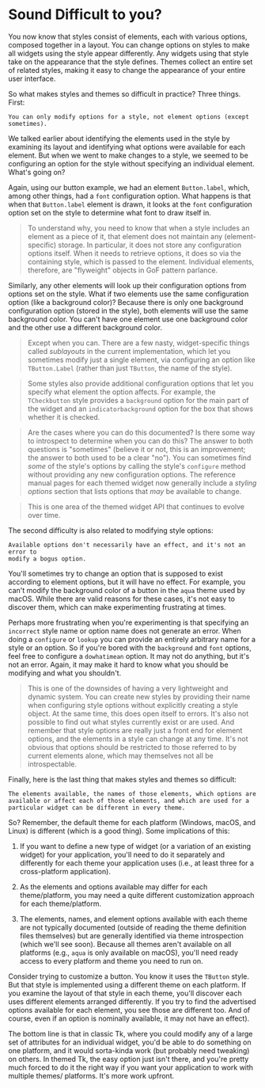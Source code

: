 # Sound Difficult to you?

You now know that styles consist of elements, each with various options,
composed together in a layout. You can change options on styles to make all
widgets using the style appear differently. Any widgets using that style take on
the appearance that the style defines. Themes collect an entire set of related
styles, making it easy to change the appearance of your entire user interface.

So what makes styles and themes so difficult in practice? Three things. First:

    You can only modify options for a style, not element options (except sometimes).

We talked earlier about identifying the elements used in the style by examining
its layout and identifying what options were available for each element. But
when we went to make changes to a style, we seemed to be configuring an option
for the style without specifying an individual element. What's going on?

Again, using our button example, we had an element `Button.label`, which, among
other things, had a `font` configuration option. What happens is that when that
`Button.label` element is drawn, it looks at the `font` configuration option set
on the style to determine what font to draw itself in.

> To understand why, you need to know that when a style includes an element as
a piece of it, that element does not maintain any (element-specific) storage. In
particular, it does not store any configuration options itself. When it needs to
retrieve options, it does so via the containing style, which is passed to the
element. Individual elements, therefore, are "flyweight" objects in GoF pattern
parlance.

Similarly, any other elements will look up their configuration options from
options set on the style. What if two elements use the same configuration option
(like a background color)? Because there is only one background configuration
option (stored in the style), both elements will use the same background color.
You can't have one element use one background color and the other use a
different background color.

> Except when you can. There are a few nasty, widget-specific things called
*sublayouts* in the current implementation, which let you sometimes modify just
a single element, via configuring an option like `TButton.Label` (rather than
just `TButton`, the name of the style).

> Some styles also provide additional configuration options that let you specify
what element the option affects. For example, the `TCheckbutton` style provides
a `background` option for the main part of the widget and an
`indicatorbackground` option for the box that shows whether it is checked.

> Are the cases where you can do this documented? Is there some way to
introspect to determine when you can do this? The answer to both questions is
"sometimes" (believe it or not, this is an improvement; the answer to both used
to be a clear "no"). You can sometimes find *some* of the style's options by
calling the style's `configure` method without providing any new configuration
options. The reference manual pages for each themed widget now generally include
a *styling options* section that lists options that *may* be available to
change.

> This is one area of the themed widget API that continues to evolve over time.

The second difficulty is also related to modifying style options:

    Available options don't necessarily have an effect, and it's not an error to
    modify a bogus option.

You'll sometimes try to change an option that is supposed to exist according to
element options, but it will have no effect. For example, you can't modify the
background color of a button in the `aqua` theme used by macOS. While there are
valid reasons for these cases, it's not easy to discover them, which can make
experimenting frustrating at times.

Perhaps more frustrating when you're experimenting is that specifying an
`incorrect` style name or option name does not generate an error. When doing a
`configure` or `lookup` you can provide an entirely arbitrary name for a style
or an option. So if you're bored with the `background` and `font` options, feel
free to configure a `dowhatimean` option. It may not do anything, but it's not
an error. Again, it may make it hard to know what you should be modifying and
what you shouldn't.

> This is one of the downsides of having a very lightweight and dynamic system.
You can create new styles by providing their name when configuring style options
without explicitly creating a style object. At the same time, this does open
itself to errors. It's also not possible to find out what styles currently exist
or are used. And remember that style options are really just a front end for
element options, and the elements in a style can change at any time. It's not
obvious that options should be restricted to those referred to by current
elements alone, which may themselves not all be introspectable.

Finally, here is the last thing that makes styles and themes so difficult:

    The elements available, the names of those elements, which options are
    available or affect each of those elements, and which are used for a
    particular widget can be different in every theme.

So? Remember, the default theme for each platform (Windows, macOS, and Linux) is
different (which is a good thing). Some implications of this:

1. If you want to define a new type of widget (or a variation of an existing
widget) for your application, you'll need to do it separately and differently
for each theme your application uses (i.e., at least three for a cross-platform
application).

2. As the elements and options available may differ for each theme/platform, you
may need a quite different customization approach for each theme/platform.

3. The elements, names, and element options available with each theme are not
typically documented (outside of reading the theme definition files themselves)
but are generally identified via theme introspection (which we'll see soon).
Because all themes aren't available on all platforms (e.g., `aqua` is only
available on macOS), you'll need ready access to every platform and theme you
need to run on.

Consider trying to customize a button. You know it uses the `TButton` style. But
that style is implemented using a different theme on each platform. If you
examine the layout of that style in each theme, you'll discover each uses
different elements arranged differently. If you try to find the advertised
options available for each element, you see those are different too. And of
course, even if an option is nominally available, it may not have an effect).

The bottom line is that in classic Tk, where you could modify any of a large set
of attributes for an individual widget, you'd be able to do something on one
platform, and it would sorta-kinda work (but probably need tweaking) on others.
In themed Tk, the easy option just isn't there, and you're pretty much forced to
do it the right way if you want your application to work with multiple themes/
platforms. It's more work upfront.
